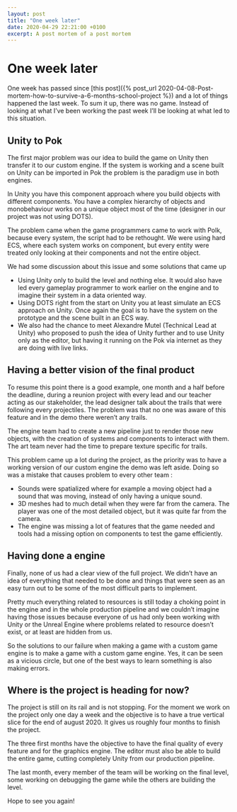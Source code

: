 ```yaml
---
layout: post
title: "One week later"
date: 2020-04-29 22:21:00 +0100
excerpt: A post mortem of a post mortem
---
```


# One week later

One week has passed since [this post]({% post_url 2020-04-08-Post-mortem-how-to-survive-a-6-months-school-project %}) and a lot of things happened the last week. To sum it up, there was no game. Instead of looking at what I’ve been working the past week I’ll be looking at what led to this situation.


## Unity to Pok

The first major problem was our idea to build the game on Unity then transfer it to our custom engine. If the system is working and a scene built on Unity can be imported in Pok the problem is the paradigm use in both engines.

In Unity you have this component approach where you build objects with different components. You have a complex hierarchy of objects and monobehaviour works on a unique object most of the time (designer in our project was not using DOTS).

The problem came when the game programmers came to work with Polk, because every system, the script had to be rethought. We were using hard ECS, where each system works on component, but every entity were treated only looking at their components and not the entire object. 
 
We had some discussion about this issue and some solutions that came up

*   Using Unity only to build the level and nothing else. It would also have led every gameplay programmer to work earlier on the engine and to imagine their system in a data oriented way.
*   Using DOTS right from the start on Unity you at least simulate an ECS approach on Unity. Once again the goal is to have the system on the prototype and the scene built in an ECS way.
*   We also had the chance to meet Alexandre Mutel (Technical Lead at Unity) who proposed to push the idea of Unity further and to use Unity only as the editor, but having it running on the Pok via internet as they are doing with live links.


## Having a better vision of the final product

To resume this point there is a good example, one month and a half before the deadline, during a reunion project with every lead and our teacher acting as our stakeholder, the lead designer talk about the trails that were following every projectiles. The problem was that no one was aware of this feature and in the demo there weren’t any trails.  
 
The engine team had to create a new pipeline just to render those new objects, with the creation of systems and components to interact with them. The art team never had the time to prepare texture specific for trails. 


This problem came up a lot during the project, as the priority was to have a working version of our custom engine the demo was left aside. Doing so was a mistake that causes problem to every other team :

*   Sounds were spatialized where for example a moving object had a sound that was moving, instead of only having a unique sound.
*   3D meshes had to much detail when they were far from the camera. The player was one of the most detailed object, but it was quite far from the camera.
*   The engine was missing a lot of features that the game needed and tools had a missing option on components to test the game efficiently.


## Having done a engine

Finally, none of us had a clear view of the full project. We didn’t have an idea of everything that needed to be done and things that were seen as an easy turn out to be some of the most difficult parts to implement.  
 
Pretty much everything related to resources is still today a choking point in the engine and in the whole production pipeline and we couldn’t imagine having those issues because everyone of us had only been working with Unity or the Unreal Engine where problems related to resource doesn’t exist, or at least are hidden from us. 
 
So the solutions to our failure when making a game with a custom game engine is to make a game with a custom game engine. Yes, it can be seen as a vicious circle, but one of the best ways to learn something is also making errors.


## Where is the project is heading for now?

The  project is still on its rail and is not stopping. For the moment we work on the project only one day a week and the objective is to have a true vertical slice for the end of august 2020. It gives us roughly four months to finish the project.

The three first months have the objective to have the final quality of every feature and for the graphics engine. The editor must also be able to build the entire game, cutting completely Unity from our production pipeline.

The last month, every member of the team will be working on the final level, some working on debugging the game while the others are building the level. 
 
Hope to see you again!
